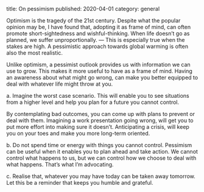 title: On pessimism
published: 2020-04-01
category: general

Optimism is the tragedy of the 21st century. Despite what the popular opinion may be, I have found that, adopting it as frame of mind, can often promote short-sightedness and wishful-thinking. When life doesn’t go as planned, we suffer unproportionally. — This is especially true when the stakes are high. A pessimistic approach towards global warming is often also the most realistic.

Unlike optimism, a pessimist outlook provides us with information we can use to grow. This makes it more useful to have as a frame of mind. Having an awareness about what might go wrong, can make you better equipped to deal with whatever life might throw at you.

a. Imagine the worst case scenario. This will enable you to see situations from a higher level and help you plan for a future you cannot control.

By contemplating bad outcomes, you can come up with plans to prevent or deal with them. Imagining a work presentation going wrong, will get you to put more effort into making sure it doesn’t. Anticipating a crisis, will keep you on your toes and make you more long-term oriented.

b. Do not spend time or energy with things you cannot control. Pessimism can be useful when it enables you to plan ahead and take action. We cannot control what happens to us, but we can control how we choose to deal with what happens. That’s what I’m advocating.

c. Realise that, whatever you may have today can be taken away tomorrow. Let this be a reminder that keeps you humble and grateful.
